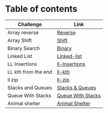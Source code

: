 # Table of contents

|Challenge|Link|
|---------|----|
|Array reverse|[Reverse](python/code_challenges/array_reverse)|
|Array Shift|[Shift](python/code_challenges/array_shift)|
|Binary Search|[Binary](python/code_challenges/array_binary_search)|
|Linked List|[Linked-list](python/Data_Structures/linked_list)|
|LL Insertions|[ll-Insertions](python/Data_Structures/linked_list)|
|LL kth from the end|[ll-kth](python/Data_Structures/linked_list/)|
|ll zip|[ll-zip](python/Data_Structures/ll_zip/)|
|Stacks and Queues|[Stacks & Queues](python/Data_Structures/stacks_and_queues/)|
|Queue With Stacks |[Queue With Stacks](python/code_challenges/queue_with_stacks)|
|Animal shelter|[Animal Shelter](pythin/code_challenges/fifo_animal_shelter/)|
